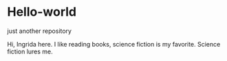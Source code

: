 # Hello-world
just another repository

Hi, Ingrida here. I like reading books, science fiction is my favorite.
Science fiction lures me.
